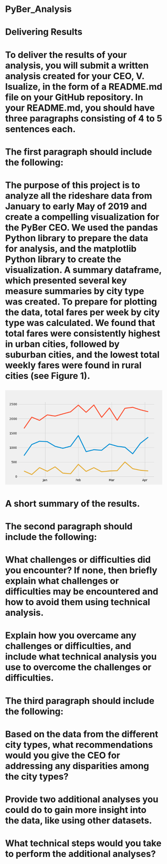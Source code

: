 # PyBer_Analysis
# Delivering Results
# To deliver the results of your analysis, you will submit a written analysis created for your CEO, V. Isualize, in the form of a README.md file on your GitHub repository. In your README.md, you should have three paragraphs consisting of 4 to 5 sentences each.

# The first paragraph should include the following:

# The purpose of this project is to analyze all the rideshare data from January to early May of 2019 and create a compelling visualization for the PyBer CEO.  We used the pandas Python library to prepare the data for analysis, and the matplotlib Python library to create the visualization. A summary dataframe, which presented several key measure summaries by city type was created.  To prepare for plotting the data, total fares per week by city type was calculated.  We found that total fares were consistently highest in urban cities, followed by suburban cities, and the lowest total weekly fares were found in rural cities (see Figure 1).

![PyberChallenge.png](/PyberChallenge.png)
---------
# A short summary of the results.
# The second paragraph should include the following:

# What challenges or difficulties did you encounter? If none, then briefly explain what challenges or difficulties may be encountered and how to avoid them using technical analysis.
# Explain how you overcame any challenges or difficulties, and include what technical analysis you use to overcome the challenges or difficulties.
# The third paragraph should include the following:

# Based on the data from the different city types, what recommendations would you give the CEO for addressing any disparities among the city types?
# Provide two additional analyses you could do to gain more insight into the data, like using other datasets.
# What technical steps would you take to perform the additional analyses?
